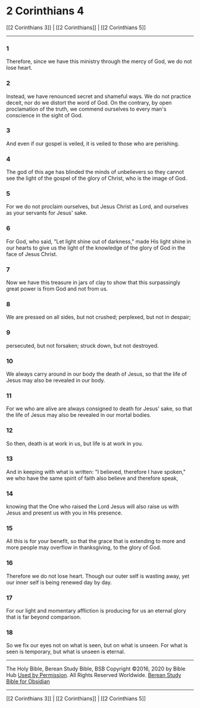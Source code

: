 # 2 Corinthians 4

[[2 Corinthians 3]] | [[2 Corinthians]] | [[2 Corinthians 5]]

---

### 1
Therefore, since we have this ministry through the mercy of God, we do not lose heart.

### 2
Instead, we have renounced secret and shameful ways. We do not practice deceit, nor do we distort the word of God. On the contrary, by open proclamation of the truth, we commend ourselves to every man's conscience in the sight of God.

### 3
And even if our gospel is veiled, it is veiled to those who are perishing.

### 4
The god of this age has blinded the minds of unbelievers so they cannot see the light of the gospel of the glory of Christ, who is the image of God.

### 5
For we do not proclaim ourselves, but Jesus Christ as Lord, and ourselves as your servants for Jesus' sake.

### 6
For God, who said, "Let light shine out of darkness," made His light shine in our hearts to give us the light of the knowledge of the glory of God in the face of Jesus Christ.

### 7
Now we have this treasure in jars of clay to show that this surpassingly great power is from God and not from us.

### 8
We are pressed on all sides, but not crushed; perplexed, but not in despair;

### 9
persecuted, but not forsaken; struck down, but not destroyed.

### 10
We always carry around in our body the death of Jesus, so that the life of Jesus may also be revealed in our body.

### 11
For we who are alive are always consigned to death for Jesus' sake, so that the life of Jesus may also be revealed in our mortal bodies.

### 12
So then, death is at work in us, but life is at work in you.

### 13
And in keeping with what is written: "I believed, therefore I have spoken," we who have the same spirit of faith also believe and therefore speak,

### 14
knowing that the One who raised the Lord Jesus will also raise us with Jesus and present us with you in His presence.

### 15
All this is for your benefit, so that the grace that is extending to more and more people may overflow in thanksgiving, to the glory of God.

### 16
Therefore we do not lose heart. Though our outer self is wasting away, yet our inner self is being renewed day by day.

### 17
For our light and momentary affliction is producing for us an eternal glory that is far beyond comparison.

### 18
So we fix our eyes not on what is seen, but on what is unseen. For what is seen is temporary, but what is unseen is eternal.

---

The Holy Bible, Berean Study Bible, BSB
Copyright ©2016, 2020 by Bible Hub
[Used by Permission](https://berean.bible/terms.htm). All Rights Reserved Worldwide.
[Berean Study Bible for Obsidian](https://github.com/gapmiss/berean-study-bible-for-obsidian)

---

[[2 Corinthians 3]] | [[2 Corinthians]] | [[2 Corinthians 5]]

